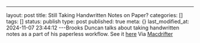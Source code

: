 ---
layout: post
title: Still Taking Handwritten Notes on Paper?
categories: []
tags: []
status: publish
type: post
published: true
meta: {}
last_modified_at: 2024-11-07 23:44:12
---Brooks Duncan talks about taking handwritten notes as a part of his paperless workflow. See it 
[here](http://www.documentsnap.com/evernote-handwritten-notes/#fnref:2) Via 
[Macdrifter](http://Macdrifter.com)
